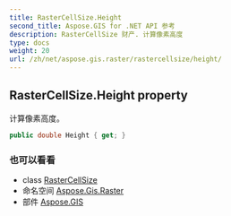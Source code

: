 ```yaml
---
title: RasterCellSize.Height
second_title: Aspose.GIS for .NET API 参考
description: RasterCellSize 财产. 计算像素高度
type: docs
weight: 20
url: /zh/net/aspose.gis.raster/rastercellsize/height/
---
```

## RasterCellSize.Height property

计算像素高度。

```csharp
public double Height { get; }
```

### 也可以看看

* class [RasterCellSize](../)
* 命名空间 [Aspose.Gis.Raster](../../rastercellsize/)
* 部件 [Aspose.GIS](../../../)


